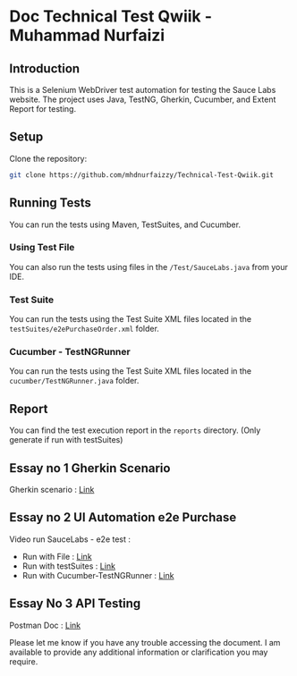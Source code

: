 # Doc Technical Test Qwiik - Muhammad Nurfaizi

## Introduction
This is a Selenium WebDriver test automation for testing the Sauce Labs website. The project uses Java, TestNG, Gherkin, Cucumber, and Extent Report for testing.

## Setup
Clone the repository:
   ```sh
   git clone https://github.com/mhdnurfaizzy/Technical-Test-Qwiik.git
   ```

## Running Tests
You can run the tests using Maven, TestSuites, and Cucumber.

### Using Test File
You can also run the tests using files in the `/Test/SauceLabs.java` from your IDE.

### Test Suite
You can run the tests using the Test Suite XML files located in the `testSuites/e2ePurchaseOrder.xml` folder.

### Cucumber - TestNGRunner
You can run the tests using the Test Suite XML files located in the `cucumber/TestNGRunner.java` folder.

## Report
You can find the test execution report in the `reports` directory. (Only generate if run with testSuites)

## Essay no 1 Gherkin Scenario
Gherkin scenario : [Link](https://github.com/mhdnurfaizzy/Technical-Test-Qwiik/tree/main/QwiikSelenium/src/test/java/cucumber)

## Essay no 2 UI Automation e2e Purchase
Video run SauceLabs - e2e test : 
- Run with File : [Link](https://drive.google.com/file/d/1P2c8TRTLqNqh7UmPq9MbkWDOLxeYwUwS/view?usp=sharing)
- Run with testSuites : [Link](https://drive.google.com/file/d/1kHDShOwyDDNEBTRmCc7zN_1y_LvJPc_n/view?usp=sharing)
- Run with Cucumber-TestNGRunner : [Link](https://drive.google.com/file/d/1vqQ28R9YdzAK57hbMORvFDHE4F1RL-vI/view?usp=sharing)

## Essay No 3 API Testing
Postman Doc : [Link](https://documenter.getpostman.com/view/27544270/2sA3JM5fnh)

Please let me know if you have any trouble accessing the document. I am available to provide any additional information or clarification you may require.
